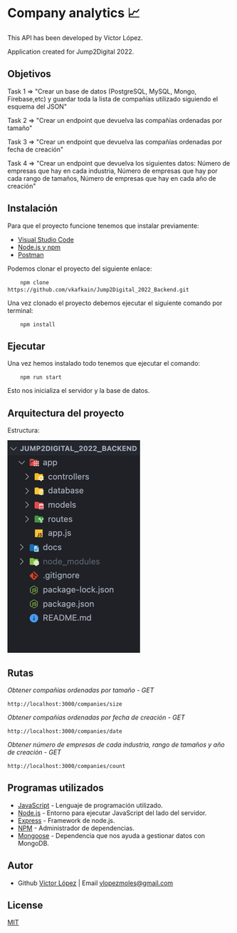 # Company analytics 📈

This API has been developed by Víctor López.

Application created for Jump2Digital 2022.

## Objetivos

Task 1 => "Crear un base de datos (PostgreSQL, MySQL, Mongo, Firebase,etc) y guardar toda la lista de compañías utilizado siguiendo el esquema del JSON"

Task 2 => "Crear un endpoint que devuelva las compañías ordenadas por tamaño"

Task 3 => "Crear un endpoint que devuelva las compañías ordenadas por fecha de creación"

Task 4 => "Crear un endpoint que devuelva los siguientes datos: Número de empresas que hay en cada industria, Número de empresas que hay por cada rango de tamaños, Número de empresas que hay en cada año de creación"

## Instalación

Para que el proyecto funcione tenemos que instalar previamente: 
- [Visual Studio Code](https://code.visualstudio.com/download)
- [Node.js y npm](https://nodejs.org/es/)
- [Postman](https://www.postman.com/)

Podemos clonar el proyecto del siguiente enlace:
```
    npm clone https://github.com/vkafkain/Jump2Digital_2022_Backend.git
```
Una vez clonado el proyecto debemos ejecutar el siguiente comando por terminal:
```
    npm install
```

## Ejecutar

Una vez hemos instalado todo tenemos que ejecutar el comando: 
```
    npm run start
```
Esto nos inicializa el servidor y la base de datos.

## Arquitectura del proyecto

Estructura:

![Demo](https://github.com/vkafkain/Jump2Digital_2022_Backend/blob/main/docs/01.png)

## Rutas

_Obtener compañías ordenadas por tamaño - GET_
```
http://localhost:3000/companies/size
```

_Obtener compañías ordenadas por fecha de creación - GET_
```
http://localhost:3000/companies/date
```

_Obtener número de empresas de cada industria, rango de tamaños y año de creación - GET_
```
http://localhost:3000/companies/count
```

## Programas utilizados

* [JavaScript](https://developer.mozilla.org/es/docs/Web/JavaScript) - Lenguaje de programación utilizado.
* [Node.js](https://nodejs.org/es/docs/) - Entorno para ejecutar JavaScript del lado del servidor.
* [Express](https://www.npmjs.com/package/express) - Framework de node.js.
* [NPM](https://www.npmjs.com/) - Administrador de dependencias.
* [Mongoose](https://mongoosejs.com/) - Dependencia que nos ayuda a gestionar datos con MongoDB.


## Autor

* Github [Víctor López](https://github.com/vkafkain)  |  Email vlopezmoles@gmail.com

## License

[MIT](https://opensource.org/licenses/MIT)